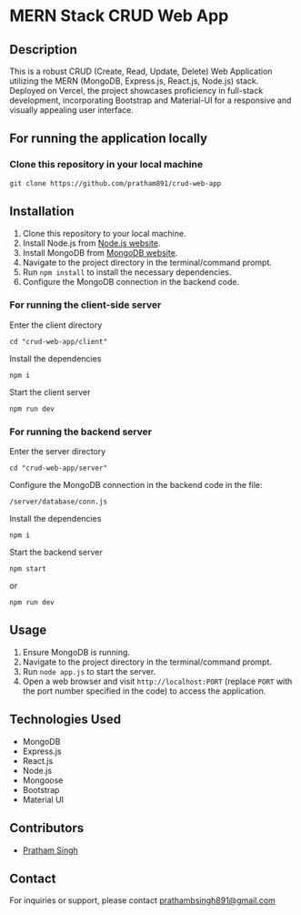 # MERN Stack CRUD Web App

## Description
This is a robust CRUD (Create, Read, Update, Delete) Web Application utilizing the MERN (MongoDB, Express.js, React.js, Node.js) stack.
Deployed on Vercel, the project showcases proficiency in full-stack development, incorporating Bootstrap and Material-UI for a responsive and visually appealing user interface.

## For running the application locally
### Clone this repository in your local machine
```
git clone https://github.com/pratham891/crud-web-app
```

## Installation
1. Clone this repository to your local machine.
2. Install Node.js from [Node.js website](https://nodejs.org/).
3. Install MongoDB from [MongoDB website](https://www.mongodb.com/).
4. Navigate to the project directory in the terminal/command prompt.
5. Run `npm install` to install the necessary dependencies.
6. Configure the MongoDB connection in the backend code.

### For running the client-side server
Enter the client directory
```
cd "crud-web-app/client"
```

Install the dependencies
```
npm i
```

Start the client server
```
npm run dev
```

### For running the backend server
Enter the server directory
```
cd "crud-web-app/server"
```

Configure the MongoDB connection in the backend code in the file:
```
/server/database/conn.js
```

Install the dependencies
```
npm i
```

Start the backend server
```
npm start
```
or
```
npm run dev
```

## Usage
1. Ensure MongoDB is running.
2. Navigate to the project directory in the terminal/command prompt.
3. Run `node app.js` to start the server.
4. Open a web browser and visit `http://localhost:PORT` (replace `PORT` with the port number specified in the code) to access the application.

## Technologies Used
- MongoDB
- Express.js
- React.js
- Node.js
- Mongoose
- Bootstrap
- Material UI

## Contributors
- [Pratham Singh](https://www.github.com/pratham891)

## Contact
For inquiries or support, please contact [prathambsingh891@gmail.com](mailto:prathambsingh891@gmail.com)
